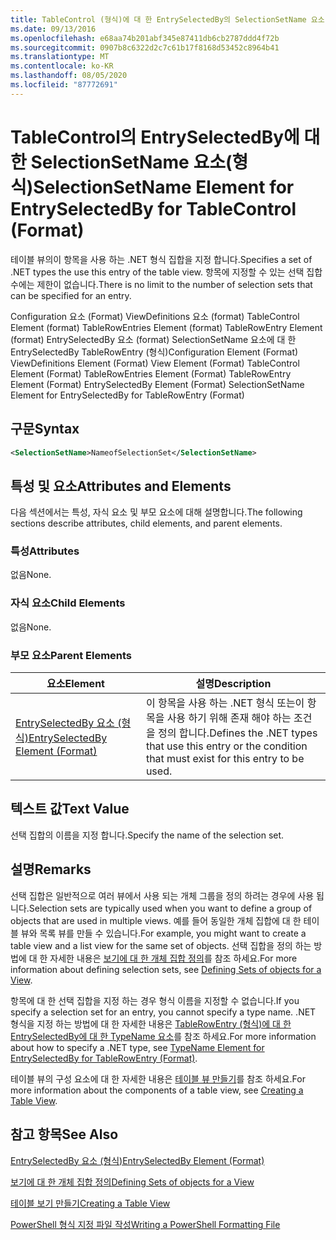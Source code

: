 ```yaml
---
title: TableControl (형식)에 대 한 EntrySelectedBy의 SelectionSetName 요소 | Microsoft Docs
ms.date: 09/13/2016
ms.openlocfilehash: e68aa74b201abf345e87411db6cb2787ddd4f72b
ms.sourcegitcommit: 0907b8c6322d2c7c61b17f8168d53452c8964b41
ms.translationtype: MT
ms.contentlocale: ko-KR
ms.lasthandoff: 08/05/2020
ms.locfileid: "87772691"
---
```

# <a name="selectionsetname-element-for-entryselectedby-for-tablecontrol-format"></a><span data-ttu-id="8062b-102">TableControl의 EntrySelectedBy에 대한 SelectionSetName 요소(형식)</span><span class="sxs-lookup"><span data-stu-id="8062b-102">SelectionSetName Element for EntrySelectedBy for TableControl (Format)</span></span>

<span data-ttu-id="8062b-103">테이블 뷰의이 항목을 사용 하는 .NET 형식 집합을 지정 합니다.</span><span class="sxs-lookup"><span data-stu-id="8062b-103">Specifies a set of .NET types the use this entry of the table view.</span></span> <span data-ttu-id="8062b-104">항목에 지정할 수 있는 선택 집합 수에는 제한이 없습니다.</span><span class="sxs-lookup"><span data-stu-id="8062b-104">There is no limit to the number of selection sets that can be specified for an entry.</span></span>

<span data-ttu-id="8062b-105">Configuration 요소 (Format) ViewDefinitions 요소 (format) TableControl Element (format) TableRowEntries Element (format) TableRowEntry Element (format) EntrySelectedBy 요소 (format) SelectionSetName 요소에 대 한 EntrySelectedBy TableRowEntry (형식)</span><span class="sxs-lookup"><span data-stu-id="8062b-105">Configuration Element (Format) ViewDefinitions Element (Format) View Element (Format) TableControl Element (Format) TableRowEntries Element (Format) TableRowEntry Element (Format) EntrySelectedBy Element (Format) SelectionSetName Element for EntrySelectedBy for TableRowEntry (Format)</span></span>

## <a name="syntax"></a><span data-ttu-id="8062b-106">구문</span><span class="sxs-lookup"><span data-stu-id="8062b-106">Syntax</span></span>

```xml
<SelectionSetName>NameofSelectionSet</SelectionSetName>
```

## <a name="attributes-and-elements"></a><span data-ttu-id="8062b-107">특성 및 요소</span><span class="sxs-lookup"><span data-stu-id="8062b-107">Attributes and Elements</span></span>

<span data-ttu-id="8062b-108">다음 섹션에서는 특성, 자식 요소 및 부모 요소에 대해 설명합니다.</span><span class="sxs-lookup"><span data-stu-id="8062b-108">The following sections describe attributes, child elements, and parent elements.</span></span>

### <a name="attributes"></a><span data-ttu-id="8062b-109">특성</span><span class="sxs-lookup"><span data-stu-id="8062b-109">Attributes</span></span>

<span data-ttu-id="8062b-110">없음</span><span class="sxs-lookup"><span data-stu-id="8062b-110">None.</span></span>

### <a name="child-elements"></a><span data-ttu-id="8062b-111">자식 요소</span><span class="sxs-lookup"><span data-stu-id="8062b-111">Child Elements</span></span>

<span data-ttu-id="8062b-112">없음</span><span class="sxs-lookup"><span data-stu-id="8062b-112">None.</span></span>

### <a name="parent-elements"></a><span data-ttu-id="8062b-113">부모 요소</span><span class="sxs-lookup"><span data-stu-id="8062b-113">Parent Elements</span></span>

|<span data-ttu-id="8062b-114">요소</span><span class="sxs-lookup"><span data-stu-id="8062b-114">Element</span></span>|<span data-ttu-id="8062b-115">설명</span><span class="sxs-lookup"><span data-stu-id="8062b-115">Description</span></span>|
|-------------|-----------------|
|[<span data-ttu-id="8062b-116">EntrySelectedBy 요소 (형식)</span><span class="sxs-lookup"><span data-stu-id="8062b-116">EntrySelectedBy Element (Format)</span></span>](./entryselectedby-element-for-tablerowentry-for-tablecontrol-format.md)|<span data-ttu-id="8062b-117">이 항목을 사용 하는 .NET 형식 또는이 항목을 사용 하기 위해 존재 해야 하는 조건을 정의 합니다.</span><span class="sxs-lookup"><span data-stu-id="8062b-117">Defines the .NET types that use this entry or the condition that must exist for this entry to be used.</span></span>|

## <a name="text-value"></a><span data-ttu-id="8062b-118">텍스트 값</span><span class="sxs-lookup"><span data-stu-id="8062b-118">Text Value</span></span>

<span data-ttu-id="8062b-119">선택 집합의 이름을 지정 합니다.</span><span class="sxs-lookup"><span data-stu-id="8062b-119">Specify the name of the selection set.</span></span>

## <a name="remarks"></a><span data-ttu-id="8062b-120">설명</span><span class="sxs-lookup"><span data-stu-id="8062b-120">Remarks</span></span>

<span data-ttu-id="8062b-121">선택 집합은 일반적으로 여러 뷰에서 사용 되는 개체 그룹을 정의 하려는 경우에 사용 됩니다.</span><span class="sxs-lookup"><span data-stu-id="8062b-121">Selection sets are typically used when you want to define a group of objects that are used in multiple views.</span></span> <span data-ttu-id="8062b-122">예를 들어 동일한 개체 집합에 대 한 테이블 뷰와 목록 뷰를 만들 수 있습니다.</span><span class="sxs-lookup"><span data-stu-id="8062b-122">For example, you might want to create a table view and a list view for the same set of objects.</span></span> <span data-ttu-id="8062b-123">선택 집합을 정의 하는 방법에 대 한 자세한 내용은 [보기에 대 한 개체 집합 정의](./defining-selection-sets.md)를 참조 하세요.</span><span class="sxs-lookup"><span data-stu-id="8062b-123">For more information about defining selection sets, see [Defining Sets of objects for a View](./defining-selection-sets.md).</span></span>

<span data-ttu-id="8062b-124">항목에 대 한 선택 집합을 지정 하는 경우 형식 이름을 지정할 수 없습니다.</span><span class="sxs-lookup"><span data-stu-id="8062b-124">If you specify a selection set for an entry, you cannot specify a type name.</span></span> <span data-ttu-id="8062b-125">.NET 형식을 지정 하는 방법에 대 한 자세한 내용은 [TableRowEntry (형식)에 대 한 EntrySelectedBy에 대 한 TypeName 요소](./typename-element-for-entryselectedby-for-tablecontrol-format.md)를 참조 하세요.</span><span class="sxs-lookup"><span data-stu-id="8062b-125">For more information about how to specify a .NET type, see [TypeName Element for EntrySelectedBy for TableRowEntry (Format)](./typename-element-for-entryselectedby-for-tablecontrol-format.md).</span></span>

<span data-ttu-id="8062b-126">테이블 뷰의 구성 요소에 대 한 자세한 내용은 [테이블 뷰 만들기](./creating-a-table-view.md)를 참조 하세요.</span><span class="sxs-lookup"><span data-stu-id="8062b-126">For more information about the components of a table view, see [Creating a Table View](./creating-a-table-view.md).</span></span>

## <a name="see-also"></a><span data-ttu-id="8062b-127">참고 항목</span><span class="sxs-lookup"><span data-stu-id="8062b-127">See Also</span></span>

[<span data-ttu-id="8062b-128">EntrySelectedBy 요소 (형식)</span><span class="sxs-lookup"><span data-stu-id="8062b-128">EntrySelectedBy Element (Format)</span></span>](./entryselectedby-element-for-tablerowentry-for-tablecontrol-format.md)

[<span data-ttu-id="8062b-129">보기에 대 한 개체 집합 정의</span><span class="sxs-lookup"><span data-stu-id="8062b-129">Defining Sets of objects for a View</span></span>](./defining-selection-sets.md)

[<span data-ttu-id="8062b-130">테이블 보기 만들기</span><span class="sxs-lookup"><span data-stu-id="8062b-130">Creating a Table View</span></span>](./creating-a-table-view.md)

[<span data-ttu-id="8062b-131">PowerShell 형식 지정 파일 작성</span><span class="sxs-lookup"><span data-stu-id="8062b-131">Writing a PowerShell Formatting File</span></span>](./writing-a-powershell-formatting-file.md)
